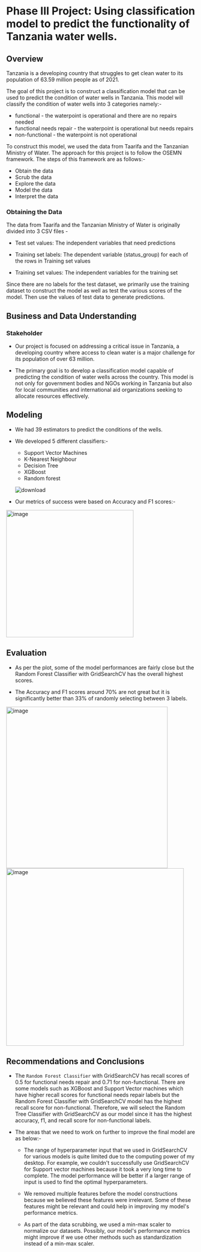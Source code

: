 # Phase III Project: Using classification model to predict the functionality of Tanzania water wells.

## Overview
Tanzania is a developing country that struggles to get clean water to its population of 63.59 million people as of 2021.

The goal of this project is to construct a classification model that can be used to predict the condition of water wells in Tanzania. This model will classify the condition of water wells into 3 categories namely:-

- functional - the waterpoint is operational and there are no repairs needed
- functional needs repair - the waterpoint is operational but needs repairs
- non-functional - the waterpoint is not operational

To construct this model, we used the data from Taarifa and the Tanzanian Ministry of Water. The approach for this project is to follow the OSEMN framework. The steps of this framework are as follows:-

- Obtain the data
- Scrub the data
- Explore the data
- Model the data
- Interpret the data

### Obtaining the Data
The data from Taarifa and the Tanzanian Ministry of Water is originally divided into 3 CSV files -

  - Test set values: The independent variables that need predictions

  - Training set labels: The dependent variable (status_group) for each of the rows in Training set values

  - Training set values: The independent variables for the training set

Since there are no labels for the test dataset, we primarily use the training dataset to construct the model as well as test the various scores of the model. Then use the values of test data to generate predictions.

## Business and Data Understanding

### Stakeholder
- Our project is focused on addressing a critical issue in Tanzania, a developing country where access to clean water is a major challenge for its population of over 63 million. 

- The primary goal is to develop a classification model capable of predicting the condition of water wells across the country. This model is not only for government bodies and NGOs working in Tanzania but also for local communities and international aid organizations seeking to allocate resources effectively.

## Modeling
- We had 39 estimators to predict the conditions of the wells.

- We developed 5 different classifiers:-
  - Support Vector Machines
  - K-Nearest Neighbour
  - Decision Tree
  - XGBoost
  - Random forest

  ![download](https://github.com/nguro23/Project-Tanzania-Water-Wells/assets/142256019/7251768b-b682-4e87-a95d-dc63a073eb54)

- Our metrics of success were based on Accuracy and F1 scores:-

<img width="339" alt="image" src="https://github.com/nguro23/Project-Tanzania-Water-Wells/assets/142256019/1c4832ba-c27c-4c2a-ab90-c97e7ee6d824">


## Evaluation

- As per the plot, some of the model performances are fairly close but the Random Forest Classifier with GridSearchCV has the overall highest scores.

- The Accuracy and F1 scores around 70% are not great but it is significantly better than 33% of randomly selecting between 3 labels.

<img width="430" alt="image" src="https://github.com/nguro23/Project-Tanzania-Water-Wells/assets/142256019/87f2b8c3-81b6-4db7-86ae-42233ed1c872">


<img width="473" alt="image" src="https://github.com/nguro23/Project-Tanzania-Water-Wells/assets/142256019/1bf9114f-a073-4243-a991-43ca226e139e">


## Recommendations and Conclusions
- The `Random Forest Classifier` with GridSearchCV has recall scores of 0.5 for functional needs repair and 0.71 for non-functional. There are some models such as XGBoost and Support Vector machines which have higher recall scores for functional needs repair labels but the Random Forest Classifier with GridSearchCV model has the highest recall score for non-functional. Therefore, we will select the Random Tree Classifier with GridSearchCV as our model since it has the highest accuracy, f1, and recall score for non-functional labels.

- The areas that we need to work on further to improve the final model are as below:-

    - The range of hyperparameter input that we used in GridSearchCV for various models is quite limited due to the computing power of my desktop. For example, we couldn't       successfully use GridSearchCV for Support vector machines because it took a very long time to complete. The model performance will be better if a larger range of input is   used to find the optimal hyperparameters.

    - We removed multiple features before the model constructions because we believed these features were irrelevant. Some of these features might be relevant and could help in improving my model's performance metrics.

    - As part of the data scrubbing, we used a min-max scaler to normalize our datasets. Possibly, our model's performance metrics might improve if we use other methods such as standardization instead of a min-max scaler.








